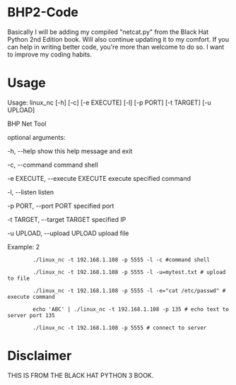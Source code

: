 # BHP2-Code

Basically I will be adding my compiled "netcat.py" from the Black Hat Python 2nd Edition book. Will also continue updating it to my comfort. If you can help in writing better code, you're more than welcome to do so. I want to improve my coding habits.

# Usage
Usage: linux_nc [-h] [-c] [-e EXECUTE] [-l] [-p PORT] [-t TARGET] [-u UPLOAD]

BHP Net Tool

optional arguments:

  -h, --help            show this help message and exit
  
  -c, --command         command shell
  
  -e EXECUTE, --execute EXECUTE execute specified command
  
  -l, --listen          listen
  
  -p PORT, --port PORT  specified port
  
  -t TARGET, --target TARGET     specified IP
  
  -u UPLOAD, --upload UPLOAD upload file
  

Example: 2 

            ./linux_nc -t 192.168.1.108 -p 5555 -l -c #command shell 
            
            ./linux_nc -t 192.168.1.108 -p 5555 -l -u=mytest.txt # upload to file 
            
            ./linux_nc -t 192.168.1.108 -p 5555 -l -e="cat /etc/passwd" # execute command 
            
            echo 'ABC' | ./linux_nc -t 192.168.1.108 -p 135 # echo text to server port 135 
            
            ./linux_nc -t 192.168.1.108 -p 5555 # connect to server 
            

# Disclaimer
THIS IS FROM THE BLACK HAT PYTHON 3 BOOK.
